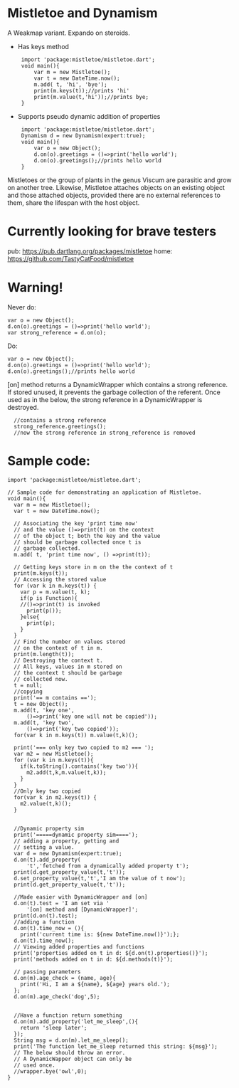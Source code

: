 # Mistletoe and Dynamism
A Weakmap variant. Expando on steroids. 

-  Has keys method
        
        
        import 'package:mistletoe/mistletoe.dart';
        void main(){
            var m = new Mistletoe();
            var t = new DateTime.now();
            m.add( t, 'hi', 'bye');
            print(m.keys(t));//prints 'hi'
            print(m.value(t,'hi'));//prints bye; 
        }
-  Supports pseudo dynamic addition of properties

    
        import 'package:mistletoe/mistletoe.dart';
        Dynamism d = new Dynamism(expert:true);
        void main(){
            var o = new Object();
            d.on(o).greetings = ()=>print('hello world');
            d.on(o).greetings();//prints hello world
        }
    
    
Mistletoes or the group of plants in the genus Viscum are parasitic and grow on another tree.
Likewise, Mistletoe attaches objects on an existing object and those attached objects, provided there are no external references to them, share the lifespan with the host object.

# Currently looking for brave testers 

pub: https://pub.dartlang.org/packages/mistletoe
home: https://github.com/TastyCatFood/mistletoe

# Warning!

Never do:

    var o = new Object();
    d.on(o).greetings = ()=>print('hello world');
    var strong_reference = d.on(o);

Do:

    var o = new Object();
    d.on(o).greetings = ()=>print('hello world');
    d.on(o).greetings();//prints hello world
      
[on] method returns a DynamicWrapper which contains a strong reference. If stored unused, it prevents the garbage collection of the referent. Once used as in the below, the strong reference in a DynamicWrapper is destroyed.

      //contains a strong reference  
      strong_reference.greetings();
      //now the strong reference in strong_reference is removed

# Sample code:

    import 'package:mistletoe/mistletoe.dart';

    // Sample code for demonstrating an application of Mistletoe.
    void main(){
      var m = new Mistletoe();
      var t = new DateTime.now();

      // Associating the key 'print time now'
      // and the value ()=>print(t) on the context
      // of the object t; both the key and the value
      // should be garbage collected once t is
      // garbage collected.
      m.add( t, 'print time now', () =>print(t));

      // Getting keys store in m on the the context of t
      print(m.keys(t));
      // Accessing the stored value
      for (var k in m.keys(t)) {
        var p = m.value(t, k);
        if(p is Function){
        //()=>print(t) is invoked
          print(p());
        }else{
          print(p);
        }
      }
      // Find the number on values stored
      // on the context of t in m.
      print(m.length(t));
      // Destroying the context t.
      // All keys, values in m stored on
      // the context t should be garbage
      // collected now.
      t = null;
      //copying
      print('== m contains ==');
      t = new Object();
      m.add(t, 'key one',
          ()=>print('key one will not be copied'));
      m.add(t, 'key two',
          ()=>print('key two copied'));
      for(var k in m.keys(t)) m.value(t,k)();

      print('=== only key two copied to m2 === ');
      var m2 = new Mistletoe();
      for (var k in m.keys(t)){
        if(k.toString().contains('key two')){
          m2.add(t,k,m.value(t,k));
        }
      }
      //Only key two copied
      for(var k in m2.keys(t)) {
        m2.value(t,k)();
      }


      //Dynamic property sim
      print('=====dynamic property sim====');
      // adding a property, getting and
      // setting a value.
      var d = new Dynamism(expert:true);
      d.on(t).add_property(
          't','fetched from a dynamically added property t');
      print(d.get_property_value(t,'t'));
      d.set_property_value(t,'t','I am the value of t now');
      print(d.get_property_value(t,'t'));

      //Made easier with DynamicWrapper and [on]
      d.on(t).test = 'I am set via '
          '[on] method and [DynamicWrapper]';
      print(d.on(t).test);
      //adding a function
      d.on(t).time_now = (){
        print('current time is: ${new DateTime.now()}');};
      d.on(t).time_now();
      // Viewing added properties and functions
      print('properties added on t in d: ${d.on(t).properties()}');
      print('methods added on t in d: ${d.methods(t)}');

      // passing parameters 
      d.on(m).age_check = (name, age){
        print('Hi, I am a ${name}, ${age} years old.');
      };
      d.on(m).age_check('dog',5);


      //Have a function return something
      d.on(m).add_property('let_me_sleep',(){
        return 'sleep later';
      });
      String msg = d.on(m).let_me_sleep();
      print('The function let_me_sleep returned this string: ${msg}');
      // The below should throw an error.
      // A DynamicWapper object can only be
      // used once.
      //wrapper.bye('owl',0);
    }
